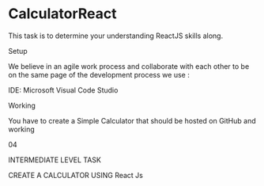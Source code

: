 # CalculatorReact

This task is to determine your understanding  ReactJS skills along.

Setup 

We believe in an agile work process and collaborate with each other to be on the same page of the development process we use : 

IDE: Microsoft Visual Code Studio 

Working 

You have to create a Simple Calculator that should be hosted on GitHub and working 

04

INTERMEDIATE LEVEL TASK

CREATE A CALCULATOR USING React Js
